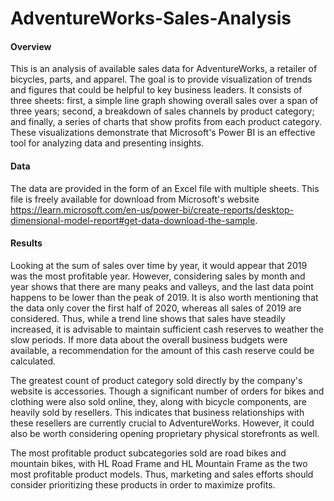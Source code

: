 # AdventureWorks-Sales-Analysis

#### Overview
This is an analysis of available sales data for AdventureWorks, a retailer of bicycles, parts, and apparel. The goal is to provide visualization of trends and figures that could be helpful to key business leaders. It consists of three sheets: first, a simple line graph showing overall sales over a span of three years; second, a breakdown of sales channels by product category; and finally, a series of charts that show profits from each product category. These visualizations demonstrate that Microsoft's Power BI is an effective tool for analyzing data and presenting insights.

#### Data
The data are provided in the form of an Excel file with multiple sheets. This file is freely available for download from Microsoft's website https://learn.microsoft.com/en-us/power-bi/create-reports/desktop-dimensional-model-report#get-data-download-the-sample. 

#### Results
Looking at the sum of sales over time by year, it would appear that 2019 was the most profitable year. However, considering sales by month and year shows that there are many peaks and valleys, and the last data point happens to be lower than the peak of 2019. It is also worth mentioning that the data only cover the first half of 2020, whereas all sales of 2019 are considered. Thus, while a trend line shows that sales have steadily increased, it is advisable to maintain sufficient cash reserves to weather the slow periods. If more data about the overall business budgets were available, a recommendation for the amount of this cash reserve could be calculated. 

The greatest count of product category sold directly by the company's website is accessories. Though a significant number of orders for bikes and clothing were also sold online, they, along with bicycle components, are heavily sold by resellers. This indicates that business relationships with these resellers are currently crucial to AdventureWorks. However, it could also be worth considering opening proprietary physical storefronts as well.

The most profitable product subcategories sold are road bikes and mountain bikes, with HL Road Frame and HL Mountain Frame as the two most profitable product models. Thus, marketing and sales efforts should consider prioritizing these products in order to maximize profits. 

